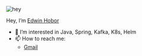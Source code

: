![hey](https://github.com/TheDudeThatCode/TheDudeThatCode/blob/master/Assets/Hi.gif)

Hey, I’m [Edwin Hobor](https://www.linkedin.com/in/edwin-hobor-6030b177/)
- 👀 I’m interested in Java, Spring, Kafka, K8s, Helm
- 📫 How to reach me:
  - [Gmail](mailto:edwinhobor@gmail.com)

<!---
edwin092/edwin092 is a ✨ special ✨ repository because its `README.md` (this file) appears on your GitHub profile.
You can click the Preview link to take a look at your changes.
--->
